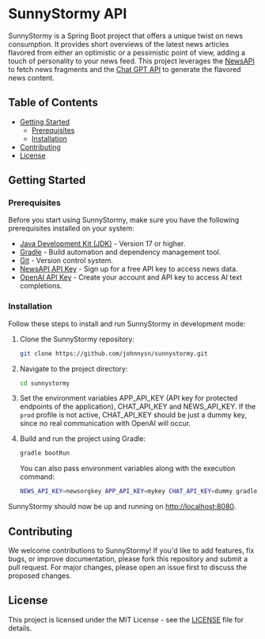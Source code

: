# SunnyStormy API

SunnyStormy is a Spring Boot project that offers a unique twist on news consumption. 
It provides short overviews of the latest news articles 
flavored from either an optimistic or a pessimistic point of view, 
adding a touch of personality to your news feed. This project leverages the [NewsAPI](https://newsapi.org/) 
to fetch news fragments and the [Chat GPT API](https://openai.com/) to generate the flavored news content.

## Table of Contents

- [Getting Started](#getting-started)
    - [Prerequisites](#prerequisites)
    - [Installation](#installation)
- [Contributing](#contributing)
- [License](#license)

## Getting Started

### Prerequisites

Before you start using SunnyStormy, make sure you have the following prerequisites installed on your system:

- [Java Development Kit (JDK)](https://www.oracle.com/java/technologies/javase-downloads.html) - Version 17 or higher.
- [Gradle](https://gradle.org/install/) - Build automation and dependency management tool.
- [Git](https://git-scm.com/downloads) - Version control system.
- [NewsAPI API Key](https://newsapi.org/docs/get-started) - Sign up for a free API key to access news data.
- [OpenAI API Key](https://openai.com/) - Create your account and API key to access AI text completions.

### Installation

Follow these steps to install and run SunnyStormy in development mode:

1. Clone the SunnyStormy repository:

   ```bash
   git clone https://github.com/johnnysn/sunnystormy.git
   ```

2. Navigate to the project directory:

   ```bash
   cd sunnystormy
   ```
   
3. Set the environment variables APP_API_KEY (API key for protected endpoints of the application), 
CHAT_API_KEY and NEWS_API_KEY. If the ``prod`` profile is not
active, CHAT_API_KEY should be just a dummy key, since no real communication with OpenAI will occur.

4. Build and run the project using Gradle:

   ```bash
   gradle bootRun 
   ```

    You can also pass environment variables along with the execution command:

    ```bash
    NEWS_API_KEY=newsorgkey APP_API_KEY=mykey CHAT_API_KEY=dummy gradle bootRun 
    ```

SunnyStormy should now be up and running on [http://localhost:8080](http://localhost:8080).

## Contributing

We welcome contributions to SunnyStormy! If you'd like to add features, fix bugs, or improve documentation, 
please fork this repository and submit a pull request. 
For major changes, please open an issue first to discuss the proposed changes.

## License

This project is licensed under the MIT License - see the [LICENSE](LICENSE) file for details.